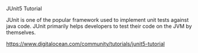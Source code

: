 JUnit5 Tutorial

JUnit is one of the popular framework used to implement unit tests against java code. JUnit primarily helps developers to test their code on the JVM by themselves.


https://www.digitalocean.com/community/tutorials/junit5-tutorial